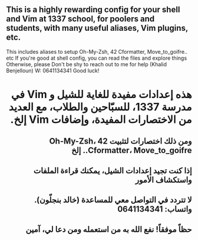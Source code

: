 ## This is a highly rewarding config for your shell and Vim at 1337 school, for poolers and students, with many useful aliases, Vim plugins, etc.

This includes aliases to setup Oh-My-Zsh, 42 Cformatter, Move_to_goifre.. etc
If you're good at shell config, you can read the files and explore things
Otherwise, please Don't be shy to reach out to me for help (Khalid Benjelloun) W: 0641134341
Good luck!

<div dir="rtl">

# هذه إعدادات مفيدة للغاية للشيل و Vim في مدرسة 1337، للسبّاحين والطلاب، مع العديد من الاختصارات المفيدة، وإضافات Vim إلخ.

## ومن ذلك اختصارات لتثبيت Oh-My-Zsh، 42 Cformatter، Move_to_goifre.. إلخ
## إذا كنت تجيد إعدادات الشيل، يمكنك قراءة الملفات واستكشاف الأمور
## لا تتردد في التواصل معي للمساعدة (خالد بنجلّون). واتساب: 0641134341
## حظاً موفقاً! نفع الله به من استعمله ومن دعا لي، آمين

</div>
